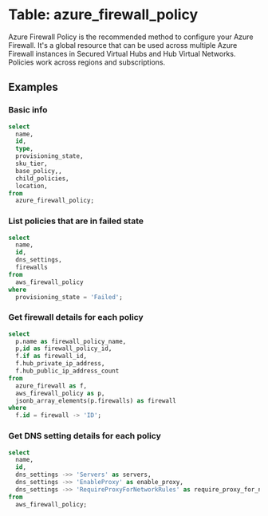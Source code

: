 # Table: azure_firewall_policy

Azure Firewall Policy is the recommended method to configure your Azure Firewall. It's a global resource that can be used across multiple Azure Firewall instances in Secured Virtual Hubs and Hub Virtual Networks. Policies work across regions and subscriptions.

## Examples

### Basic info

```sql
select
  name,
  id,
  type,
  provisioning_state,
  sku_tier,
  base_policy,,
  child_policies,
  location,
from
  azure_firewall_policy;
```

### List policies that are in failed state

```sql
select
  name,
  id,
  dns_settings,
  firewalls
from
  aws_firewall_policy
where
  provisioning_state = 'Failed';
```

### Get firewall details for each policy

```sql
select
  p.name as firewall_policy_name,
  p,id as firewall_policy_id,
  f.if as firewall_id,
  f.hub_private_ip_address,
  f.hub_public_ip_address_count
from
  azure_firewall as f,
  aws_firewall_policy as p,
  jsonb_array_elements(p.firewalls) as firewall
where
  f.id = firewall -> 'ID';
```

### Get DNS setting details for each policy

```sql
select
  name,
  id,
  dns_settings ->> 'Servers' as servers,
  dns_settings ->> 'EnableProxy' as enable_proxy,
  dns_settings ->> 'RequireProxyForNetworkRules' as require_proxy_for_network_rules
from
  aws_firewall_policy;
```
